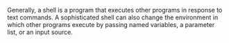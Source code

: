 Generally, a shell is a program that executes other programs in response to text commands. A sophisticated shell can also change the environment in which other programs execute by passing named variables, a parameter list, or an input source.
